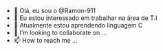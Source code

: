 - 👋 Olá, eu sou o @Ramon-911
- 👀 Eu estou interessado em trabalhar na área de T.I
- 🌱 Atualmente estou aprendendo linguagem C
- 💞️ I’m looking to collaborate on ...
- 📫 How to reach me ...
<!---
Ramon-911/Ramon-911 is a ✨ special ✨ repository because its `README.md` (this file) appears on your GitHub profile.
You can click the Preview link to take a look at your changes.
--->
